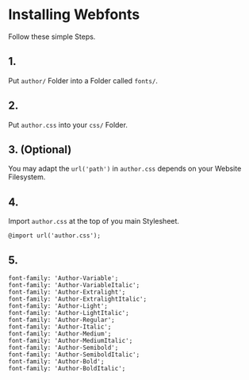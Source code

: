 # Installing Webfonts
Follow these simple Steps.

## 1.
Put `author/` Folder into a Folder called `fonts/`.

## 2.
Put `author.css` into your `css/` Folder.

## 3. (Optional)
You may adapt the `url('path')` in `author.css` depends on your Website Filesystem.

## 4.
Import `author.css` at the top of you main Stylesheet.

```
@import url('author.css');
```

## 5.


```
font-family: 'Author-Variable';
font-family: 'Author-VariableItalic';
font-family: 'Author-Extralight';
font-family: 'Author-ExtralightItalic';
font-family: 'Author-Light';
font-family: 'Author-LightItalic';
font-family: 'Author-Regular';
font-family: 'Author-Italic';
font-family: 'Author-Medium';
font-family: 'Author-MediumItalic';
font-family: 'Author-Semibold';
font-family: 'Author-SemiboldItalic';
font-family: 'Author-Bold';
font-family: 'Author-BoldItalic';
```


